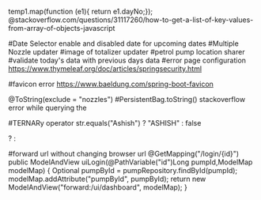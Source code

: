 temp1.map(function (e1){ return e1.dayNo;});
@stackoverflow.com/questions/31117260/how-to-get-a-list-of-key-values-from-array-of-objects-javascript

#Date Selector enable and disabled date for upcoming dates
#Multiple Nozzle updater
#image of totalizer updater
#petrol pump location sharer
#validate today's data with previous days data
#error page configuration
https://www.thymeleaf.org/doc/articles/springsecurity.html

#favicon error
https://www.baeldung.com/spring-boot-favicon

@ToString(exclude = "nozzles")
#PersistentBag.toString() stackoverflow error while querying the

#TERNARy operator 
 str.equals("Ashish") ? "ASHISH" : false
 
 <expression> ? <if true> : <if false>
 
 #forward url without changing browser url
 @GetMapping("/login/{id}")
	public ModelAndView uiLogin(@PathVariable("id")Long pumpId,ModelMap modelMap) {
		Optional<Pump> pumpById = pumpRepository.findById(pumpId);
		modelMap.addAttribute("pumpById", pumpById);
		return new ModelAndView("forward:/ui/dashboard", modelMap);
	}